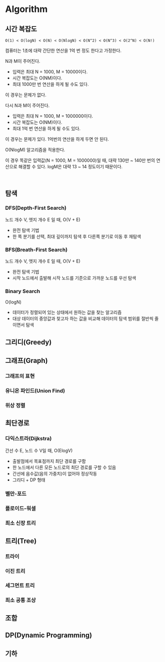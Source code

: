 # Algorithm

## 시간 복잡도

```text
O(1) < O(logN) < O(N) < O(NlogN) < O(N^2) < O(N^3) < O(2^N) < O(N!)
```

컴퓨터는 1초에 대략 간단한 연산을 1억 번 정도 한다고 가정한다. 

N과 M이 주어진다.

- 입력은 최대 N = 1000, M = 10000이다.
- 시간 복잡도는 O(NM)이다.
- 최대 1000만 번 연산을 하게 될 수도 있다.

이 경우는 문제가 없다.

다시 N과 M이 주어진다.

- 입력은 최대 N = 1000, M = 1000000이다.
- 시간 복잡도는 O(NM)이다.
- 최대 1억 번 연산을 하게 될 수도 있다.

이 경우는 문제가 있다. 1억번의 연산을 하게 두면 안 된다.

O(NlogM) 알고리즘을 적용한다.

이 경우 똑같은 입력값(N = 1000, M = 1000000)일 때, 대략 130만 ~ 140만 번의 연산으로 해결할 수 있다. logM은 대략 13 ~ 14 정도이기 때문이다.

<br />

## 탐색
### DFS(Depth-First Search)
노드 개수 V, 엣지 개수 E 일 때, O(V + E)
- 완전 탐색 기법
- 한 쪽 분기를 선택, 최대 깊이까지 탐색 후 다른쪽 분기로 이동 후 재탐색

### BFS(Breath-First Search)
노드 개수 V, 엣지 개수 E 일 때, O(V + E)
- 완전 탐색 기법
- 시작 노드에서 출발해 시작 노드를 기준으로 가까운 노드를 우선 탐색

### Binary Search
O(logN)
- 데이터가 정렬되어 있는 상태에서 원하는 값을 찾는 알고리즘
- 대상 데이터의 중앙값과 찾고자 하는 값을 비교해 데이터의 탐색 범위를 절반씩 줄이면서 탐색

## 그리디(Greedy)

## 그래프(Graph)
### 그래프의 표현
### 유니온 파인드(Union Find)
### 위상 정렬

## 최단경로

### 다익스트라(Dijkstra)
간선 수 E, 노드 수 V일 때, O(ElogV)
- 출발점에서 목표점까지 최단 경로를 구함
- 한 노드에서 다른 모든 노드로의 최단 경로를 구할 수 있음
- 간선에 음수값(음의 가중치)이 없어야 정상작동
- 그리디 + DP 형태

### 벨만-포드
### 플로이드-워셜
### 최소 신장 트리

## 트리(Tree)
### 트라이
### 이진 트리
### 세그먼트 트리
### 최소 공통 조상

## 조합

## DP(Dynamic Programming)

## 기하